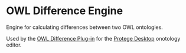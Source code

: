 OWL Difference Engine
===============

Engine for calculating differences between two OWL ontologies.

Used by the [OWL Difference Plug-in](https://github.com/protegeproject/owl-diff) for the [Protege Desktop](http://protege.stanford.edu/products.php#desktop-protege) onotology editor.



